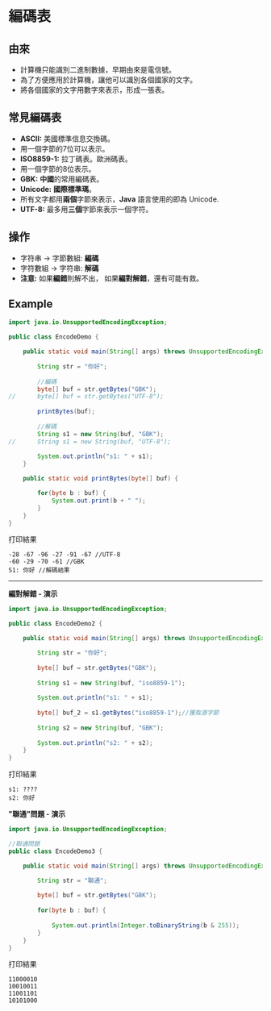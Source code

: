 # 編碼表

## 由來
- 計算機只能識別二進制數據，早期由來是電信號。
- 為了方便應用於計算機，讓他可以識別各個國家的文字。
- 將各個國家的文字用數字來表示，形成一張表。

## 常見編碼表
- **ASCII:**  美國標準信息交換碼。
 - 用一個字節的7位可以表示。
- **ISO8859-1:** 拉丁碼表。歐洲碼表。
 - 用一個字節的8位表示。
- **GBK:** **中國**的常用編碼表。
- **Unicode:** **國際標準瑪**。
 - 所有文字都用**兩個**字節來表示，**Java** 語言使用的即為 Unicode.
- **UTF-8:** 最多用**三個**字節來表示一個字符。

## 操作
- 字符串 -> 字節數組: **編碼**
- 字符數組 -> 字符串: **解碼**
- **注意:** 如果**編錯**則解不出，
            如果**編對解錯**，還有可能有救。

## Example
```java
import java.io.UnsupportedEncodingException;

public class EncodeDemo {

	public static void main(String[] args) throws UnsupportedEncodingException {
		
		String str = "你好";
		
		//編碼
		byte[] buf = str.getBytes("GBK");
//		byte[] buf = str.getBytes("UTF-8");
		
		printBytes(buf);
		
		//解碼
		String s1 = new String(buf, "GBK");
//		String s1 = new String(buf, "UTF-8");
		
		System.out.println("s1: " + s1);
	}

	public static void printBytes(byte[] buf) {

		for(byte b : buf) {
			System.out.print(b + " ");
		}
	}
}
```
打印結果
```
-28 -67 -96 -27 -91 -67 //UTF-8
-60 -29 -70 -61 //GBK
S1: 你好 //解碼結果
```
---

**編對解錯 - 演示**
```java
import java.io.UnsupportedEncodingException;

public class EncodeDemo2 {

	public static void main(String[] args) throws UnsupportedEncodingException {

		String str = "你好";
		
		byte[] buf = str.getBytes("GBK");
		
		String s1 = new String(buf, "iso8859-1");
		
		System.out.println("s1: " + s1);
		
		byte[] buf_2 = s1.getBytes("iso8859-1");//獲取源字節
		
		String s2 = new String(buf, "GBK");
		
		System.out.println("s2: " + s2);
	}
}
```
打印結果
```
s1: ????
s2: 你好
```

**"聯通"問題 - 演示**
```java
import java.io.UnsupportedEncodingException;

//聯通問題
public class EncodeDemo3 {

	public static void main(String[] args) throws UnsupportedEncodingException {

		String str = "聯通";
		
		byte[] buf = str.getBytes("GBK");
		
		for(byte b : buf) {
			
			System.out.println(Integer.toBinaryString(b & 255));
		}
	}
}
```
打印結果
```
11000010
10010011
11001101
10101000
```
